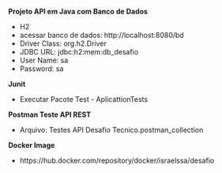 <b>Projeto API em Java com Banco de Dados</b>
<ul>
  <li>H2</li>
  <li>acessar banco de dados: http://localhost:8080/bd</li>
  <li>Driver Class: org.h2.Driver</li>
  <li>JDBC URL: jdbc:h2:mem:db_desafio</li>
  <li>User Name: sa</li>
  <li>Password: sa</li>
</ul>


<b>Junit</b>
<ul>
  <li>Executar Pacote Test - AplicattionTests</li>
</ul>

<b>Postman Teste API REST</b>
<ul>
  <li>Arquivo: Testes API Desafio Tecnico.postman_collection</li>
</ul>

<b>Docker Image</b>
<ul>
	<li>https://hub.docker.com/repository/docker/israelssa/desafio</li>
</ul>
